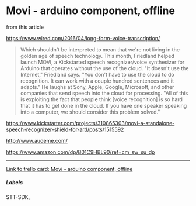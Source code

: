 # Movi - arduino component, offline

from this article

https://www.wired.com/2016/04/long-form-voice-transcription/

>Which shouldn't be interpreted to mean that we're not living in the golden age of speech technology. This month, Friedland helped launch MOVI, a Kickstarted speech recognizer/voice synthesizer for Arduino that operates without the use of the cloud. "It doesn't use the Internet," Friedland says. "You don't have to use the cloud to do recognition. It can work with a couple hundred sentences and it adapts." He laughs at Sony, Apple, Google, Microsoft, and other companies that send speech into the cloud for processing. "All of this is exploiting the fact that people think [voice recognition] is so hard that it has to get done in the cloud. If you have one speaker speaking into a computer, we should consider this problem solved."


https://www.kickstarter.com/projects/310865303/movi-a-standalone-speech-recognizer-shield-for-ard/posts/1515592

http://www.audeme.com/

https://www.amazon.com/dp/B01C9HBL90/ref=cm_sw_su_dp

---

[Link to trello card: Movi - arduino component, offline](https://trello.com/c/aecw0NvR)

##### Labels

STT-SDK, 